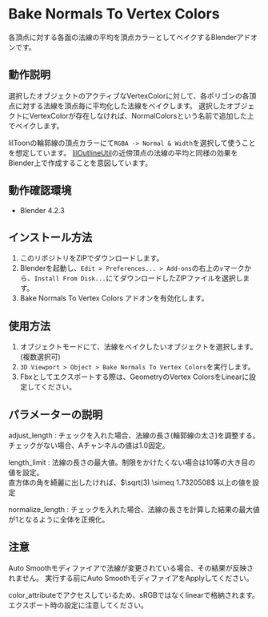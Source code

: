 # Bake Normals To Vertex Colors
各頂点に対する各面の法線の平均を頂点カラーとしてベイクするBlenderアドオンです。

## 動作説明
選択したオブジェクトのアクティブなVertexColorに対して、各ポリゴンの各頂点に対する法線を頂点毎に平均化した法線をベイクします。
選択したオブジェクトにVertexColorが存在しなければ、NormalColorsという名前で追加した上でベイクします。

lilToonの輪郭線の頂点カラーにて`RGBA -> Normal & Width`を選択して使うことを想定しています。
[lilOutlineUtil](https://github.com/lilxyzw/lilOutlineUtil/tree/main)の近傍頂点の法線の平均と同様の効果をBlender上で作成することを意図しています。

## 動作確認環境
* Blender 4.2.3

## インストール方法
1. このリポジトリをZIPでダウンロードします。
2. Blenderを起動し、`Edit > Preferences... > Add-ons`の右上の`v`マークから、`Install From Disk...`にてダウンロードしたZIPファイルを選択します。
3. Bake Normals To Vertex Colors アドオンを有効化します。

## 使用方法
1. オブジェクトモードにて、法線をベイクしたいオブジェクトを選択します。(複数選択可)
2. `3D Viewport > Object > Bake Normals To Vertex Colors`を実行します。
3. Fbxとしてエクスポートする際は、GeometryのVertex ColorsをLinearに設定してください。

## パラメーターの説明
adjust_length
: チェックを入れた場合、法線の長さ(輪郭線の太さ)を調整する。チェックがない場合、Aチャンネルの値は1.0固定。

length_limit
: 法線の長さの最大値。制限をかけたくない場合は10等の大き目の値を設定。 <br>
直方体の角を綺麗に出したければ、$\sqrt(3) \simeq 1.7320508$ 以上の値を設定

normalize_length
: チェックを入れた場合、法線の長さを計算した結果の最大値が1となるように全体を正規化。

## 注意
Auto Smoothモディファイアで法線が変更されている場合、その結果が反映されません。
実行する前にAuto SmoothモディファイアをApplyしてください。

color_attributeでアクセスしているため、sRGBではなくlinearで格納されます。エクスポート時の設定に注意してください。
